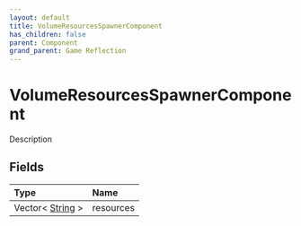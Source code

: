 ```yaml
---
layout: default
title: VolumeResourcesSpawnerComponent
has_children: false
parent: Component
grand_parent: Game Reflection
---
```

# VolumeResourcesSpawnerComponent
Description 

## Fields

| Type | Name |
|:----------|:--------------|
| Vector< [String](/riftbreaker-wiki/docs/game-reflection/components/string/) > | resources |

